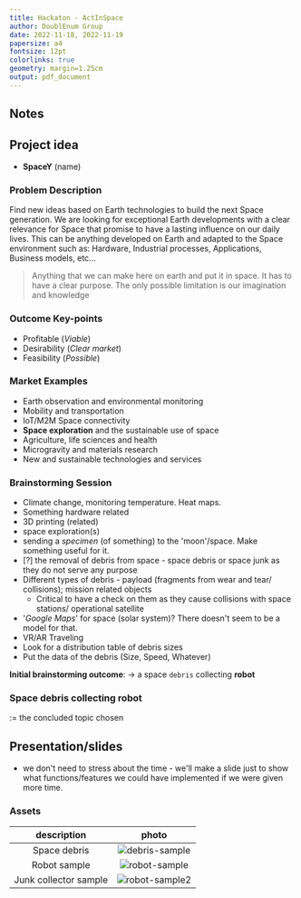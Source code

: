 ```yaml
---
title: Hackaton - ActInSpace 
author: DoublEnum Group
date: 2022-11-18, 2022-11-19
papersize: a4
fontsize: 12pt
colorlinks: true
geometry: margin=1.25cm
output: pdf_document
---
```


## Notes

## Project idea

- __SpaceY__ (name)

### Problem Description

Find new ideas based on Earth technologies to build the next Space generation.
We are looking for exceptional Earth developments with a clear relevance for Space
that promise to have a lasting influence on our daily lives. This can be anything
developed on Earth and adapted to the Space environment such as: Hardware, Industrial processes,
Applications, Business models, etc...

> Anything that we can make here on earth and put it in space. It has to have a clear purpose.
> The only possible limitation is our imagination and knowledge 

### Outcome Key-points

* Profitable (_Viable_)
* Desirability (_Clear market_)
* Feasibility (_Possible_)

### Market Examples

* Earth observation and environmental monitoring
* Mobility and transportation
* IoT/M2M Space connectivity
* __Space exploration__ and the sustainable use of space
* Agriculture, life sciences and health
* Microgravity and materials research
* New and sustainable technologies and services

### Brainstorming Session

* Climate change, monitoring temperature. Heat maps.
* Something hardware related 
* 3D printing (related)
* space exploration(s) 
* sending a _specimen_ (of something) to the 'moon'/space. Make something useful for it.
* [?] the removal of debris from space - space debris or space junk as they do not serve any purpose 
* Different types of debris - payload (fragments from wear and tear/ collisions); mission related objects 
  * Critical to have a check on them as they cause collisions with space stations/ operational satellite
* '_Google Maps_' for space (solar system)? There doesn't seem to be a model for that.
* VR/AR Traveling
* Look for a distribution table of debris sizes
* Put the data of the debris (Size, Speed, Whatever)

**Initial brainstorming outcome**: $\rightarrow$ a space `debris` collecting **robot**

### Space debris collecting robot

$:=$ the concluded topic chosen

## Presentation/slides

* we don't need to stress about the time - we'll make a slide just to show what functions/features we could have implemented if we were given more time.

### Assets

|      description      |          photo           |
|:---------------------:|:------------------------:|
|     Space debris      | ![debris-sample][photo1] |
|     Robot sample      | ![robot-sample][photo2]  |
| Junk collector sample | ![robot-sample2][photo3] |

<!-- links -->

[photo1]: https://www.iso.org/files/live/sites/isoorg/files/news/News_archive/2022/04/Space%20debris/spacetrash.jpg/thumbnails/900x450
[photo2]: https://ars.els-cdn.com/content/image/1-s2.0-S0094576518303953-gr6.jpg?crop=1:1,smart&width=500&height=500&upscale=true
[photo3]: https://images.newscientist.com/wp-content/uploads/2022/06/23164810/SEI_111158480.jpg?crop=1:1,smart&width=500&height=500&upscale=true